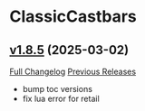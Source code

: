# ClassicCastbars

## [v1.8.5](https://github.com/wardz/ClassicCastbars/tree/v1.8.5) (2025-03-02)
[Full Changelog](https://github.com/wardz/ClassicCastbars/compare/v1.8.4...v1.8.5) [Previous Releases](https://github.com/wardz/ClassicCastbars/releases)

- bump toc versions  
- fix lua error for retail  
